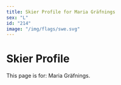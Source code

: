 ```yaml
---
title: Skier Profile for Maria Gräfnings
sex: "L"
id: "214"
image: "/img/flags/swe.svg" 
---
```


# Skier Profile

This page is for: Maria Gräfnings.
    